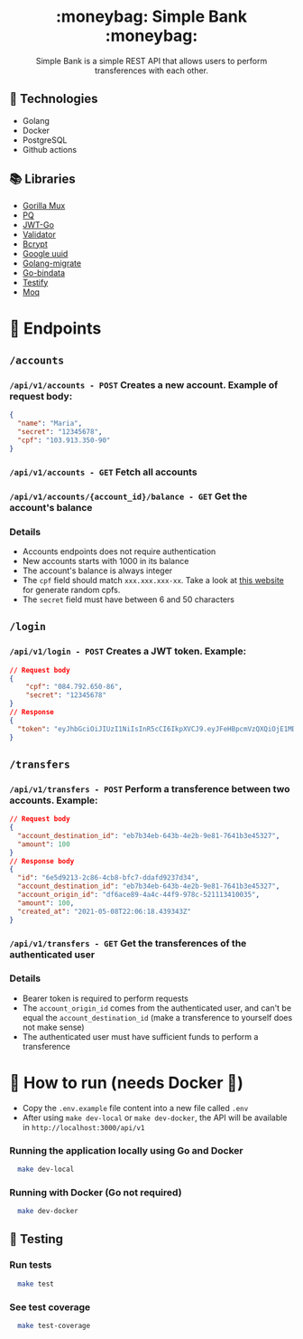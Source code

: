 <h1 align="center">:moneybag: Simple Bank :moneybag:</h1>

<p align="center">Simple Bank is a simple REST API that allows users to perform transferences with each other.</p>

## :wrench: Technologies

- Golang
- Docker
- PostgreSQL
- Github actions

## :books: Libraries

- [Gorilla Mux](https://github.com/gorilla/mux)
- [PQ](https://github.com/lib/pq)
- [JWT-Go](https://github.com/dgrijalva/jwt-go)
- [Validator](https://github.com/go-playground/validator)
- [Bcrypt](https://pkg.go.dev/golang.org/x/crypto/bcrypt)
- [Google uuid](https://github.com/google/uuid)
- [Golang-migrate](https://github.com/golang-migrate/migrate)
- [Go-bindata](https://github.com/kevinburke/go-bindata)
- [Testify](https://github.com/stretchr/testify)
- [Moq](https://github.com/matryer/moq)

# :triangular_flag_on_post: Endpoints

## `/accounts`

### `/api/v1/accounts - POST` Creates a new account. Example of request body:

```json
{
  "name": "Maria",
  "secret": "12345678",
  "cpf": "103.913.350-90"
}
```

### `/api/v1/accounts - GET` Fetch all accounts

### `/api/v1/accounts/{account_id}/balance - GET` Get the account's balance

### Details

- Accounts endpoints does not require authentication
- New accounts starts with 1000 in its balance
- The account's balance is always integer
- The `cpf` field should match `xxx.xxx.xxx-xx`. Take a look at [this website](https://www.4devs.com.br/gerador_de_cpf) for generate random cpfs.
- The `secret` field must have between 6 and 50 characters

## `/login`

### `/api/v1/login - POST` Creates a JWT token. Example:
```json
// Request body
{
	"cpf": "084.792.650-86",
	"secret": "12345678"
}
// Response
{
  "token": "eyJhbGciOiJIUzI1NiIsInR5cCI6IkpXVCJ9.eyJFeHBpcmVzQXQiOjE1MDAsIklkIjoiZGY2YWNlODktNGE0Yy00NGY5LTk3OGMtNTIxMTEzNDEwMDM1IiwiSXNzdWVkQXQiOjE2MjA1MTE0Mjl9.v1kzBo3GdIXO1vhTq9_icIgfdgE7981KZ5CaQlw3Bvs"
}
```

## `/transfers`

### `/api/v1/transfers - POST` Perform a transference between two accounts. Example:

```json
// Request body
{
  "account_destination_id": "eb7b34eb-643b-4e2b-9e81-7641b3e45327",
  "amount": 100
}
// Response body
{
  "id": "6e5d9213-2c86-4cb8-bfc7-ddafd9237d34",
  "account_destination_id": "eb7b34eb-643b-4e2b-9e81-7641b3e45327",
  "account_origin_id": "df6ace89-4a4c-44f9-978c-521113410035",
  "amount": 100,
  "created_at": "2021-05-08T22:06:18.439343Z"
}
```

### `/api/v1/transfers - GET` Get the transferences of the authenticated user

### Details

- Bearer token is required to perform requests
- The `account_origin_id` comes from the authenticated user, and can't be equal the `account_destination_id` (make a transference to yourself does not make sense)
- The authenticated user must have sufficient funds to perform a transference

# :checkered_flag: How to run (needs Docker :whale:)

- Copy the `.env.example` file content into a new file called `.env`
- After using `make dev-local` or `make dev-docker`, the API will be available in `http://localhost:3000/api/v1`

### Running the application locally using Go and Docker

```zsh
  make dev-local
```

### Running with Docker (Go not required)
```zsh
  make dev-docker
```

## :vertical_traffic_light: Testing

### Run tests
```zsh
  make test
```

### See test coverage
```zsh
  make test-coverage
```
